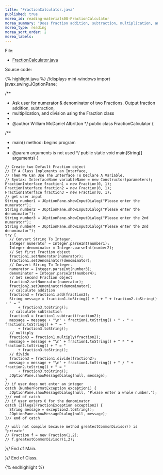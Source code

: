 ```yaml
---
title: "FractionCalculator.java"
published: true
morea_id: reading-materials08-FractionCalculator
morea_summary: "Does fraction addition, subtraction, multiplication, and division"
morea_type: reading
morea_sort_order: 2
morea_labels:
---
```


File: 

  * [FractionCalculator.java](../examples/FractionCalculator.java)

Source code:

{% highlight java %}
//displays mini-windows
import javax.swing.JOptionPane;

/**
 * Ask user for numerator & denominator of two Fractions. Output fraction addition, subtraction,
 * multiplication, and division using the Fraction class
 * 
 * @author William McDaniel Albritton
 */
public class FractionCalculator {

  /**
   * main() method: begins program
   * 
   * @param arguments is not used
   */
  public static void main(String[] arguments) {

    // Create two Default Fraction object
    // If A Class Implements an Interface,
    // Then We Can Use The Interface To Declare A Variable.
    // Syntax: InterfaceName variableName = new Constructor(parameters);
    FractionInterface fraction1 = new Fraction(0, 1);
    FractionInterface fraction2 = new Fraction(0, 1);
    FractionInterface fraction3 = new Fraction(0, 1);
    // get user input
    String number1 = JOptionPane.showInputDialog("Please enter the numerator");
    String number2 = JOptionPane.showInputDialog("Please enter the denominator");
    String number3 = JOptionPane.showInputDialog("Please enter the 2nd numerator");
    String number4 = JOptionPane.showInputDialog("Please enter the 2nd denominator");
    try {
      // Convert String To Integer.
      Integer numerator = Integer.parseInt(number1);
      Integer denominator = Integer.parseInt(number2);
      // Set first Fraction object
      fraction1.setNumerator(numerator);
      fraction1.setDenominator(denominator);
      // Convert String To Integer.
      numerator = Integer.parseInt(number3);
      denominator = Integer.parseInt(number4);
      // Set second Fraction object
      fraction2.setNumerator(numerator);
      fraction2.setDenominator(denominator);
      // calculate addition
      fraction3 = fraction1.add(fraction2);
      String message = fraction1.toString() + " + " + fraction2.toString() + " = "
          + fraction3.toString();
      // calculate subtraction
      fraction3 = fraction1.subtract(fraction2);
      message = message + "\n" + fraction1.toString() + " - " + fraction2.toString() + " = "
          + fraction3.toString();
      // multiply
      fraction3 = fraction1.multiply(fraction2);
      message = message + "\n" + fraction1.toString() + " * " + fraction2.toString() + " = "
          + fraction3.toString();
      // divide
      fraction3 = fraction1.divide(fraction2);
      message = message + "\n" + fraction1.toString() + " / " + fraction2.toString() + " = "
          + fraction3.toString();
      JOptionPane.showMessageDialog(null, message);
    }
    // if user does not enter an integer
    catch (NumberFormatException exception1) {
      JOptionPane.showMessageDialog(null, "Please enter a whole number.");
    }// end of catch
    // if user enters 0 for the denominator
    catch (IllegalFractionException exception2) {
      String message = exception2.toString();
      JOptionPane.showMessageDialog(null, message);
    }// end of catch

    // will not compile because method greatestCommonDivisor() is "private"
    // Fraction f = new Fraction(1,2);
    // f.greatestCommonDivisor(1,2);

  }// End of Main.

}// End of Class.


{% endhighlight %}
  
  